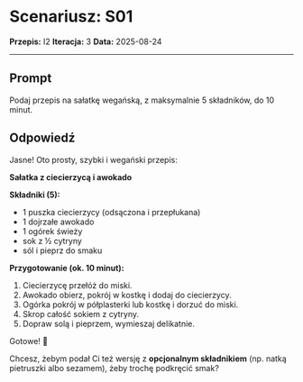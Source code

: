 ﻿# Scenariusz: S01
**Przepis:** I2
**Iteracja:** 3
**Data:** 2025-08-24

---

## Prompt
Podaj przepis na sałatkę wegańską, z maksymalnie 5 składników, do 10 minut.


## Odpowiedź
Jasne! Oto prosty, szybki i wegański przepis:

**Sałatka z ciecierzycą i awokado**

**Składniki (5):**

* 1 puszka ciecierzycy (odsączona i przepłukana)
* 1 dojrzałe awokado
* 1 ogórek świeży
* sok z ½ cytryny
* sól i pieprz do smaku

**Przygotowanie (ok. 10 minut):**

1. Ciecierzycę przełóż do miski.
2. Awokado obierz, pokrój w kostkę i dodaj do ciecierzycy.
3. Ogórka pokrój w półplasterki lub kostkę i dorzuć do miski.
4. Skrop całość sokiem z cytryny.
5. Dopraw solą i pieprzem, wymieszaj delikatnie.

Gotowe! 🥗

Chcesz, żebym podał Ci też wersję z **opcjonalnym składnikiem** (np. natką pietruszki albo sezamem), żeby trochę podkręcić smak?
